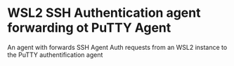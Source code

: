 # WSL2 SSH Authentication agent forwarding ot PuTTY Agent
An agent with forwards SSH Agent Auth requests from an WSL2 instance to the PuTTY authentification agent
